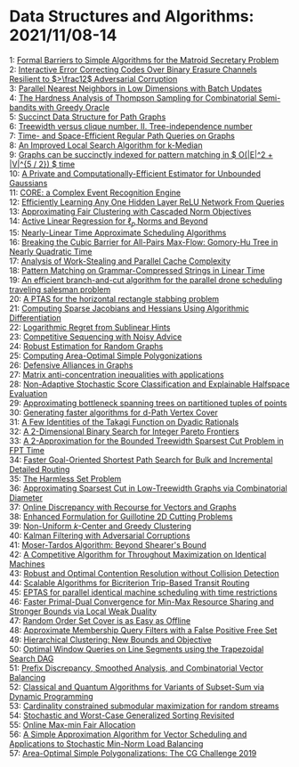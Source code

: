 # Data Structures and Algorithms: 2021/11/08-14  
1: [Formal Barriers to Simple Algorithms for the Matroid Secretary Problem](https://doi.org/10.48550/arXiv.2111.04114)  
2: [Interactive Error Correcting Codes Over Binary Erasure Channels  Resilient to $>\frac12$ Adversarial Corruption](https://doi.org/10.48550/arXiv.2111.04181)  
3: [Parallel Nearest Neighbors in Low Dimensions with Batch Updates](https://doi.org/10.48550/arXiv.2111.04182)  
4: [The Hardness Analysis of Thompson Sampling for Combinatorial  Semi-bandits with Greedy Oracle](https://doi.org/10.48550/arXiv.2111.04295)  
5: [Succinct Data Structure for Path Graphs](https://doi.org/10.48550/arXiv.2111.04332)  
6: [Treewidth versus clique number. II. Tree-independence number](https://doi.org/10.48550/arXiv.2111.04543)  
7: [Time- and Space-Efficient Regular Path Queries on Graphs](https://doi.org/10.48550/arXiv.2111.04556)  
8: [An Improved Local Search Algorithm for k-Median](https://doi.org/10.48550/arXiv.2111.04589)  
9: [Graphs can be succinctly indexed for pattern matching in $ O(|E|^2 +  |V|^{5 / 2}) $ time](https://doi.org/10.48550/arXiv.2111.04595)  
10: [A Private and Computationally-Efficient Estimator for Unbounded  Gaussians](https://doi.org/10.48550/arXiv.2111.04609)  
11: [CORE: a Complex Event Recognition Engine](https://doi.org/10.48550/arXiv.2111.04635)  
12: [Efficiently Learning Any One Hidden Layer ReLU Network From Queries](https://doi.org/10.48550/arXiv.2111.04727)  
13: [Approximating Fair Clustering with Cascaded Norm Objectives](https://doi.org/10.48550/arXiv.2111.04804)  
14: [Active Linear Regression for $\ell_p$ Norms and Beyond](https://doi.org/10.48550/arXiv.2111.04888)  
15: [Nearly-Linear Time Approximate Scheduling Algorithms](https://doi.org/10.48550/arXiv.2111.04897)  
16: [Breaking the Cubic Barrier for All-Pairs Max-Flow: Gomory-Hu Tree in  Nearly Quadratic Time](https://doi.org/10.48550/arXiv.2111.04958)  
17: [Analysis of Work-Stealing and Parallel Cache Complexity](https://doi.org/10.48550/arXiv.2111.04994)  
18: [Pattern Matching on Grammar-Compressed Strings in Linear Time](https://doi.org/10.48550/arXiv.2111.05016)  
19: [An efficient branch-and-cut algorithm for the parallel drone scheduling  traveling salesman problem](https://doi.org/10.48550/arXiv.2111.11307)  
20: [A PTAS for the horizontal rectangle stabbing problem](https://doi.org/10.48550/arXiv.2111.05197)  
21: [Computing Sparse Jacobians and Hessians Using Algorithmic  Differentiation](https://doi.org/10.48550/arXiv.2111.05207)  
22: [Logarithmic Regret from Sublinear Hints](https://doi.org/10.48550/arXiv.2111.05257)  
23: [Competitive Sequencing with Noisy Advice](https://doi.org/10.48550/arXiv.2111.05281)  
24: [Robust Estimation for Random Graphs](https://doi.org/10.48550/arXiv.2111.05320)  
25: [Computing Area-Optimal Simple Polygonizations](https://doi.org/10.48550/arXiv.2111.05386)  
26: [Defensive Alliances in Graphs](https://doi.org/10.48550/arXiv.2111.05545)  
27: [Matrix anti-concentration inequalities with applications](https://doi.org/10.48550/arXiv.2111.05553)  
28: [Non-Adaptive Stochastic Score Classification and Explainable Halfspace  Evaluation](https://doi.org/10.48550/arXiv.2111.05687)  
29: [Approximating bottleneck spanning trees on partitioned tuples of points](https://doi.org/10.48550/arXiv.2111.05780)  
30: [Generating faster algorithms for d-Path Vertex Cover](https://doi.org/10.48550/arXiv.2111.05896)  
31: [A Few Identities of the Takagi Function on Dyadic Rationals](https://doi.org/10.48550/arXiv.2111.05996)  
32: [A 2-Dimensional Binary Search for Integer Pareto Frontiers](https://doi.org/10.48550/arXiv.2111.06101)  
33: [A 2-Approximation for the Bounded Treewidth Sparsest Cut Problem in FPT  Time](https://doi.org/10.48550/arXiv.2111.06163)  
34: [Faster Goal-Oriented Shortest Path Search for Bulk and Incremental  Detailed Routing](https://doi.org/10.48550/arXiv.2111.06169)  
35: [The Harmless Set Problem](https://doi.org/10.48550/arXiv.2111.06267)  
36: [Approximating Sparsest Cut in Low-Treewidth Graphs via Combinatorial  Diameter](https://doi.org/10.48550/arXiv.2111.06299)  
37: [Online Discrepancy with Recourse for Vectors and Graphs](https://doi.org/10.48550/arXiv.2111.06308)  
38: [Enhanced Formulation for Guillotine 2D Cutting Problems](https://doi.org/10.48550/arXiv.2111.06348)  
39: [Non-Uniform $k$-Center and Greedy Clustering](https://doi.org/10.48550/arXiv.2111.06362)  
40: [Kalman Filtering with Adversarial Corruptions](https://doi.org/10.48550/arXiv.2111.06395)  
41: [Moser-Tardos Algorithm: Beyond Shearer's Bound](https://doi.org/10.48550/arXiv.2111.06527)  
42: [A Competitive Algorithm for Throughout Maximization on Identical  Machines](https://doi.org/10.48550/arXiv.2111.06564)  
43: [Robust and Optimal Contention Resolution without Collision Detection](https://doi.org/10.48550/arXiv.2111.06650)  
44: [Scalable Algorithms for Bicriterion Trip-Based Transit Routing](https://doi.org/10.48550/arXiv.2111.06654)  
45: [EPTAS for parallel identical machine scheduling with time restrictions](https://doi.org/10.48550/arXiv.2111.06692)  
46: [Faster Primal-Dual Convergence for Min-Max Resource Sharing and Stronger  Bounds via Local Weak Duality](https://doi.org/10.48550/arXiv.2111.06820)  
47: [Random Order Set Cover is as Easy as Offline](https://doi.org/10.48550/arXiv.2111.06842)  
48: [Approximate Membership Query Filters with a False Positive Free Set](https://doi.org/10.48550/arXiv.2111.06856)  
49: [Hierarchical Clustering: New Bounds and Objective](https://doi.org/10.48550/arXiv.2111.06863)  
50: [Optimal Window Queries on Line Segments using the Trapezoidal Search DAG](https://doi.org/10.48550/arXiv.2111.07024)  
51: [Prefix Discrepancy, Smoothed Analysis, and Combinatorial Vector  Balancing](https://doi.org/10.48550/arXiv.2111.07049)  
52: [Classical and Quantum Algorithms for Variants of Subset-Sum via Dynamic  Programming](https://doi.org/10.48550/arXiv.2111.07059)  
53: [Cardinality constrained submodular maximization for random streams](https://doi.org/10.48550/arXiv.2111.07217)  
54: [Stochastic and Worst-Case Generalized Sorting Revisited](https://doi.org/10.48550/arXiv.2111.07222)  
55: [Online Max-min Fair Allocation](https://doi.org/10.48550/arXiv.2111.07235)  
56: [A Simple Approximation Algorithm for Vector Scheduling and Applications  to Stochastic Min-Norm Load Balancing](https://doi.org/10.48550/arXiv.2111.07244)  
57: [Area-Optimal Simple Polygonalizations: The CG Challenge 2019](https://doi.org/10.48550/arXiv.2111.07304)  